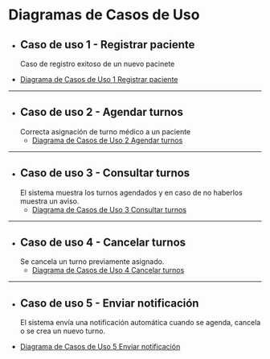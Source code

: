 # Diagramas de Casos de Uso
- ## Caso de uso 1 - Registrar paciente 
  Caso de registro exitoso de un nuevo pacinete
* [Diagrama de Casos de Uso 1 Registrar paciente](https://drive.google.com/file/d/1U2k41TaDbMPy-vEV3Khm_Vl6cSyi5rRY/view?usp=sharing)
---
- ## Caso de uso 2 - Agendar turnos
  Correcta asignación de turno médico a un paciente
  * [Diagrama de Casos de Uso 2 Agendar turnos](https://drive.google.com/file/d/1AvGW--aC7MIbtd4DIqvxPF7TrrytYZkd/view?usp=sharing)
---
- ## Caso de uso 3 - Consultar turnos
  El sistema muestra los turnos agendados y en caso de no haberlos muestra un aviso.  
  * [Diagrama de Casos de Uso 3 Consultar turnos](https://drive.google.com/file/d/1OeQ2RvpxJomdZ89rnFNlMkAJdMDF8omE/view?usp=sharing)
---
- ## Caso de uso 4 - Cancelar turnos
  Se cancela un turno previamente asignado.
  * [Diagrama de Casos de Uso 4 Cancelar turnos](https://drive.google.com/file/d/1ftXMsL8dyNV4T6_2FJ_ydyylBqNP7dXm/view?usp=sharing)
---
- ## Caso de uso 5 - Enviar notificación
  El sistema envía una notificación automática cuando se agenda, cancela o se crea un nuevo turno.
 * [Diagrama de Casos de Uso 5 Enviar notificación](https://drive.google.com/file/d/1B8JiKaXkBu30zBWOwrbkfzh2FumkWVPj/view?usp=sharing)
